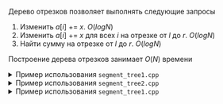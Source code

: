 Дерево отрезков позволяет выполнять следующие запросы  
1. Изменить $a[i]$ += $x$. $O(logN)$
2. Изменить $a[i]$ += $x$ для всех $i$ на отрезке от $l$ до $r$. $O(logN)$
3. Найти сумму на отрезке от $l$ до $r$. $O(logN)$

Построение дерева отрезков занимает $O(N)$ времени

<details>
<summary>Пример использования <code>segment_tree1.cpp</code></summary>

```
segment_tree<int> t;
// Построить дерево отрезков по массиву a длины n
t.build(n, a);
// Добавить k к элементу на позиции x
t.upd(x, k);
// Вывести сумму на отрезке от l до r
cout << t.sum(l, r);
```
</details>

<details>
<summary>Пример использования <code>segment_tree2.cpp</code></summary>

```
segment_tree<int> t;
// Построить дерево отрезков по массиву a длины n
t.build(n, a);
// Добавить k ко всем элементам от l до r
t.upd(l, r, k);
// Вывести сумму на отрезке от l до r
cout << t.sum(l, r);
```
</details>

<details>
<summary>Пример использования <code>segment_tree1.cpp</code></summary>

```
segment_tree<int> t;
// Построить дерево отрезков по массиву a длины n
t.build(n, a);
// Добавить k к элементу на позиции x
t.upd(x, k);
// Вывести сумму на отрезке от l до r
cout << t.sum(l, r);
```
</details>
